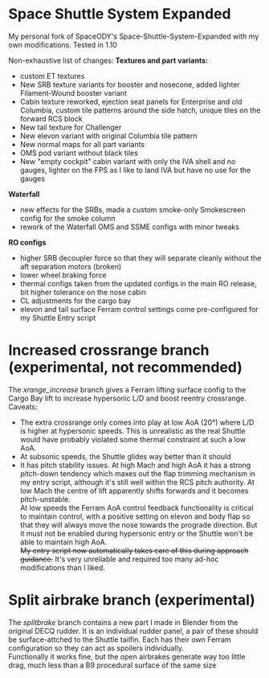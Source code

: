 # Space Shuttle System Expanded

My personal fork of SpaceODY's Space-Shuttle-System-Expanded with my own modifications. Tested in 1.10

Non-exhaustive list of changes:
**Textures and part variants:**
- custom ET textures
- New SRB texture variants for booster and nosecone, added lighter Filament-Wound booster variant 
- Cabin texture reworked, ejection seat panels for Enterprise and old Columbia, custom tile patterns around the side hatch, unique tiles on the forward RCS block
- New tail texture for Challenger
- New elevon variant with original Columbia tile pattern
- New normal maps for all part variants
- OMS pod variant without black tiles
- New "empty cockpit" cabin variant with only the IVA shell and no gauges, lighter on the FPS as I like to land IVA but have no use for the gauges

**Waterfall**
- new effects for the SRBs, made a custom smoke-only Smokescreen config for the smoke column
- rework of the Waterfall OMS and SSME configs with minor tweaks

**RO configs**
- higher SRB decoupler force so that they will separate cleanly without the aft separation motors (broken)
- lower wheel braking force
- thermal configs taken from the updated configs in the main RO release, bit higher tolerance on the nose cabin
- CL adjustments for the cargo bay 
- elevon and tail surface Ferram control settings come pre-configured for my Shuttle Entry script



# Increased crossrange branch (experimental, not recommended)

The *xrange_increase* branch gives a Ferram lifting surface config to the Cargo Bay lift to increase hypersonic L/D and boost reentry crossrange.  
Caveats:
- The extra crossrange only comes into play at low AoA (20°) where L/D is higher at hypersonic speeds. This is unrealistic as the real Shuttle would have probably violated some thermal constraint at such a low AoA.
- At subsonic speeds, the Shuttle glides way better than it should
- It has pitch stability issues. At high Mach and high AoA it has a strong pitch-down tendency which maxes out the flap trimming mechanism in my entry script, although it's still well within the RCS pitch authority. At low Mach the centre of lift apparently shifts forwards and it becomes pitch-unstable.  
At low speeds the Ferram AoA control feedback functionality is critical to maintain control, with a positive setting on elevon and body flap so that they will always move the nose towards the prograde direction. But it must not be enabled during hypersonic entry or the Shuttle won't be able to maintain high AoA.  
~~My entry script now automatically takes care of this during approach guidance.~~ It's very unreliable and required too many ad-hoc modifications than I liked.



# Split airbrake branch (experimental)

The *splitbrake* branch contains a new part I made in Blender from the original DECQ rudder.
It is an individual rudder panel, a pair of these should be surface-attched to the Shuttle tailfin. Each has their own Ferram configuration so they can act as spoilers individually.  
Functionally it works fine, but the open airbrakes generate way too little drag, much less than a B9 procedural surface of the same size
